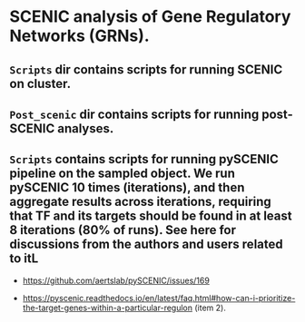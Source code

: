# SCENIC analysis of Gene Regulatory Networks (GRNs).

## `Scripts` dir contains scripts for running SCENIC on cluster.

## `Post_scenic` dir contains scripts for running post-SCENIC analyses.


## ```Scripts``` contains scripts for running pySCENIC pipeline on the sampled object. We run pySCENIC 10 times (iterations), and then aggregate results across iterations, requiring that TF and its targets should be found in at least 8 iterations (80% of runs). See here for discussions from the authors and users related to itL

  * https://github.com/aertslab/pySCENIC/issues/169

  * https://pyscenic.readthedocs.io/en/latest/faq.html#how-can-i-prioritize-the-target-genes-within-a-particular-regulon (item 2).